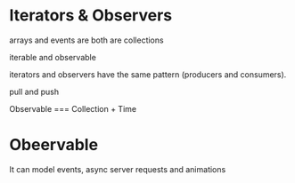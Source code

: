 # Iterators & Observers
arrays and events are both are collections

iterable and observable 

iterators and observers have the same pattern (producers and consumers).

pull and push

Observable === Collection + Time

# Obeervable
It can model events, async server requests and animations

